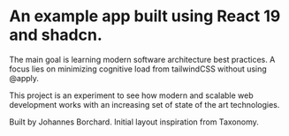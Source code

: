 # An example app built using React 19 and shadcn.

The main goal is learning modern software architecture best practices. A focus lies on minimizing cognitive load from tailwindCSS without using @apply.

This project is an experiment to see how modern and scalable web development works with an increasing set of state of the art technologies.

Built by Johannes Borchard. Initial layout inspiration from Taxonomy.
